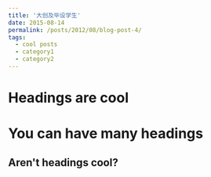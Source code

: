 ```yaml
---
title: '大创及毕设学生'
date: 2015-08-14
permalink: /posts/2012/08/blog-post-4/
tags:
  - cool posts
  - category1
  - category2
---
```


         

Headings are cool
======

You can have many headings
======

Aren't headings cool?
------